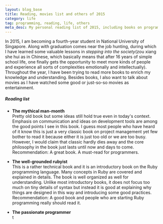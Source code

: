 ```yaml
---
layout: blog_base
title: Reading, movies list and others of 2015
category: life
tag: programming, reading, life, others
meta_desc: My personal reading list of 2015, including books on programming, fiction, general science, religion and so on. Also movies watched in 2015 and other stuff
---
```


In 2015, I am becoming a fourth-year student in National University of Singapore. Along with graduation comes near the job hunting, during which I have learned some valuable lessons in *stepping into the society*(zou xiang she hui as in Chinese, which basically means that after 16 years of simple school life, one finally gets the opportunity to meet more kinds of people and experience all sorts of complexities emotionally and intellectually). Throughout the year, I have been trying to read more books to enrich my knowledge and understanding. Besides books, I also want to talk about movies as I have watched some good or just-so-so movies as entertainment.

##### Reading list

* **The mythical man-month**<br>
  Pretty old book but some ideas still hold true even in today's context. Emphasis on communication and ideas on development tools are among the good points I see in this book. I guess most people who have heard of it know this is just a very classic book on project management yet few bother to read it because either it is just too old or we are too busy. However, I would claim that classic hardly dies away and the core philosophy in the book just lasts until now and days to come.<br>
  Recommendation: A great book. A must-read for programmers.

* **The well-grounded rubyist**<br>
  This is a rather technical book and it is an introductory book on the Ruby programming language. Many concepts in Ruby are covered and explained in details. The book is well organized as well for understanding. Unlike most introductory books, it does not focus too much on tiny details of syntax but instead it is good at explaining why things are designed in this way and introducing some good practices.<br>
  Recommendation: A good book and people who are starting Ruby programming really should read it.

* **The passionate programmer**<br>
  t
